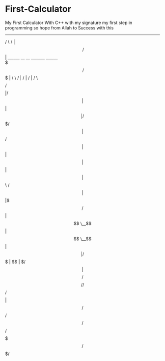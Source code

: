 # First-Calculator
My First Calculator With C++ with my signature 
my first step in programming so hope from Allah to Success with this

 __       __                                         
/  \     /  |                                        
$$  \   /$$ |  ______   __    __   _______   ______  
$$$  \ /$$$ | /      \ /  |  /  | /       | /      \ 
$$$$  /$$$$ |/$$$$$$  |$$ |  $$ |/$$$$$$$/  $$$$$$  |
$$ $$ $$/$$ |$$ |  $$ |$$ |  $$ |$$      \  /    $$ |
$$ |$$$/ $$ |$$ \__$$ |$$ \__$$ | $$$$$$  |/$$$$$$$ |
$$ | $/  $$ |$$    $$/ $$    $$/ /     $$/ $$    $$ |
$$/      $$/  $$$$$$/   $$$$$$/  $$$$$$$/   $$$$$$$/ 
                                                     
            
